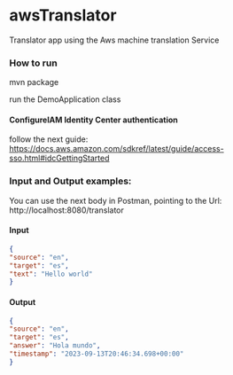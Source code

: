 # awsTranslator
Translator app using the Aws machine translation Service

### How to run

mvn package

run the DemoApplication class

#### ConfigureIAM Identity Center authentication

follow the next guide: https://docs.aws.amazon.com/sdkref/latest/guide/access-sso.html#idcGettingStarted



### Input and Output examples:

You can use the next body in Postman, pointing to the Url: http://localhost:8080/translator

#### Input

```json
{
"source": "en",
"target": "es",
"text": "Hello world"
}
```

#### Output

```json
{
"source": "en",
"target": "es",
"answer": "Hola mundo",
"timestamp": "2023-09-13T20:46:34.698+00:00"
}
```
